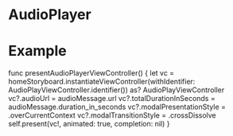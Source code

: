 # AudioPlayer

# Example

   func presentAudioPlayerViewController() {
      let vc = homeStoryboard.instantiateViewController(withIdentifier: AudioPlayViewController.identifier()) as? AudioPlayViewController
           vc?.audioUrl = audioMessage.url
           vc?.totalDurationInSeconds = audioMessage.duration_in_seconds
           vc?.modalPresentationStyle = .overCurrentContext
           vc?.modalTransitionStyle = .crossDissolve
           self.present(vc!, animated: true, completion: nil)
   }
           
